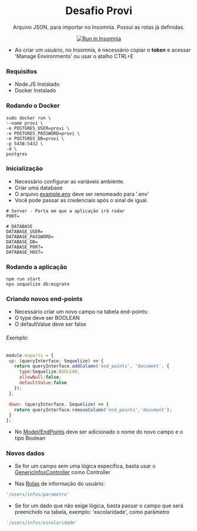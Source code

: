 <h1 align="center"> Desafio Provi</h1>


<p align="center">Arquivo JSON, para importar no Insomnia. Possui as rotas já definidas.</p>
<p align="center">
<a href="https://insomnia.rest/run/?label=Provi&uri=https%3A%2F%2Fgithub.com%2Fmiroswd%2Fprovi-challenge%2Fblob%2Fmaster%2FInsomnia-file.json" target="_blank"><img src="https://insomnia.rest/images/run.svg" alt="Run in Insomnia"></a>
</p>

- Ao criar um usuário, no Insomnia, é necessário copiar o <b>token</b> e acessar 'Manage Environments' ou usar o atalho CTRL+E

### Requisitos

- Node.JS Instalado
- Docker Instalado

### Rodando o Docker

```
sudo docker run \
--name provi \
-e POSTGRES_USER=provi \
-e POSTGRES_PASSWORD=provi \
-e POSTGRES_DB=provi \
-p 5438:5432 \
-d \
postgres
```

### Inicialização

- Necessário configurar as variáveis ambiente.
- Criar uma database
- O arquivo <a href="https://github.com/miroswd/provi-challenge/blob/master/example.env">example.env</a> deve ser renomeado para '.env'
- Você pode passar as credenciais após o sinal de igual.

```
# Server - Porta em que a aplicação irá rodar
PORT=

# DATABASE
DATABASE_USER=
DATABASE_PASSWORD=
DATABASE_DB=
DATABASE_PORT=
DATABASE_HOST=
```

### Rodando a aplicação
```
npm run start
npx sequelize db:migrate
```

### Criando novos end-points

- Necessário criar um novo campo na tabela end-points:
- O type deve ser BOOLEAN
- O defaultValue deve ser false

<h6>Exemplo:</h6>

```js
module.exports = {
 up: (queryInterface, Sequelize) => {
   return queryInterface.addColumn('end_points', 'document', {
     type:Sequelize.BOOLEAN,
     allowNull:false,
     defaultValue:false
   });
 },

 down: (queryInterface, Sequelize) => {
   return queryInterface.removeColumn('end_points','document');
 }
};
```

- No <a href="https://github.com/miroswd/provi-challenge/blob/master/src/app/models/EndPoints.js">Model/EndPoints</a> deve ser adicionado o nome do novo campo e o tipo Boolean

### Novos dados

- Se for um campo sem uma lógica específica, basta usar o <a href="https://github.com/miroswd/provi-challenge/blob/master/src/app/controllers/Info-GenericInfosController.js">GenericInfosController</a> como Controller

- Nas <a href="https://github.com/miroswd/provi-challenge/blob/master/src/routes.js">Rotas</a> de informação do usuário:

```js
'/users/infos/parametro'
``` 

- Se for um dado que não exige lógica, basta passar o campo que será preenchido na tabela, exemplo: 'escolaridade', como parâmetro

```js
'/users/infos/escolaridade'
``` 

